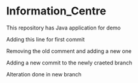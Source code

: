 # Information_Centre
This repository has Java application for demo

Adding this line for first commit

Removing the old comment and adding a new one

Adding a new commit to the newly craeted branch 

Alteration done in new branch 
